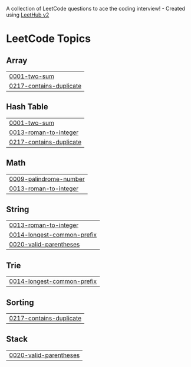 A collection of LeetCode questions to ace the coding interview! - Created using [LeetHub v2](https://github.com/arunbhardwaj/LeetHub-2.0)
<!---LeetCode Topics Start-->
# LeetCode Topics
## Array
|  |
| ------- |
| [0001-two-sum](https://github.com/HK-An/LeetCode/tree/master/0001-two-sum) |
| [0217-contains-duplicate](https://github.com/HK-An/LeetCode/tree/master/0217-contains-duplicate) |
## Hash Table
|  |
| ------- |
| [0001-two-sum](https://github.com/HK-An/LeetCode/tree/master/0001-two-sum) |
| [0013-roman-to-integer](https://github.com/HK-An/LeetCode/tree/master/0013-roman-to-integer) |
| [0217-contains-duplicate](https://github.com/HK-An/LeetCode/tree/master/0217-contains-duplicate) |
## Math
|  |
| ------- |
| [0009-palindrome-number](https://github.com/HK-An/LeetCode/tree/master/0009-palindrome-number) |
| [0013-roman-to-integer](https://github.com/HK-An/LeetCode/tree/master/0013-roman-to-integer) |
## String
|  |
| ------- |
| [0013-roman-to-integer](https://github.com/HK-An/LeetCode/tree/master/0013-roman-to-integer) |
| [0014-longest-common-prefix](https://github.com/HK-An/LeetCode/tree/master/0014-longest-common-prefix) |
| [0020-valid-parentheses](https://github.com/HK-An/LeetCode/tree/master/0020-valid-parentheses) |
## Trie
|  |
| ------- |
| [0014-longest-common-prefix](https://github.com/HK-An/LeetCode/tree/master/0014-longest-common-prefix) |
## Sorting
|  |
| ------- |
| [0217-contains-duplicate](https://github.com/HK-An/LeetCode/tree/master/0217-contains-duplicate) |
## Stack
|  |
| ------- |
| [0020-valid-parentheses](https://github.com/HK-An/LeetCode/tree/master/0020-valid-parentheses) |
<!---LeetCode Topics End-->